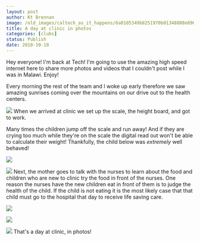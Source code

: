 ```yaml
---
layout: post
author: Kt Brennan
image: /old_images/caltech_as_it_happens/6a0105349b8251970b01348808e890970c.jpg
title: A day at clinic in photos
categories: [clubs]
status: Publish
date: 2010-10-10
---
```


Hey everyone!
I'm back at Tech! I'm going to use the amazing high speed internet here to share more photos and videos that I couldn't post while I was in Malawi. Enjoy!

Every morning the rest of the team and I woke up early therefore we saw amazing sunrises coming over the mountains on our drive out to the health centers.


![](/old_images/caltech_as_it_happens/6a0105349b8251970b0133f4e92aee970b.jpg)
When we arrived at clinic we set up the scale, the height board, and got to work.

Many times the children jump off the scale and run away! And if they are crying too much while they're on the scale the digital read out won't be able to calculate their weight! Thankfully, the child below was *extremely* well behaved!


![](/old_images/caltech_as_it_happens/6a0105349b8251970b0133f4e92fbb970b.jpg)

![](/old_images/caltech_as_it_happens/6a0105349b8251970b01348808f87d970c.jpg)
Next, the mother goes to talk with the nurses to learn about the food and children who are new to clinic try the food in front of the nurses. One reason the nurses have the new children eat in front of them is to judge the health of the child. If the child is not eating it is the most likely case that that child must go to the hospital that day to receive life saving care.


![](/old_images/caltech_as_it_happens/6a0105349b8251970b0133f4e93aa7970b.jpg)

![](/old_images/caltech_as_it_happens/6a0105349b8251970b0133f4e93bbe970b.jpg)

![](/old_images/caltech_as_it_happens/6a0105349b8251970b0134880904ee970c.jpg)
That's a day at clinic, in photos!
